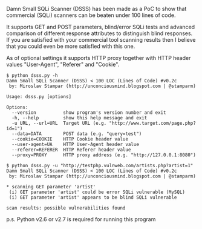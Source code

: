 Damn Small SQLi Scanner (DSSS) has been made as a PoC to show that commercial (SQLi) scanners can be beaten under 100 lines of code.

It supports GET and POST parameters, blind/error SQLi tests and advanced comparison of different response attributes to distinguish blind responses. If you are satisfied with your commercial tool scanning results then I believe that you could even be more satisfied with this one.

As of optional settings it supports HTTP proxy together with HTTP header values "User-Agent", "Referer" and "Cookie".

```
$ python dsss.py -h
Damn Small SQLi Scanner (DSSS) < 100 LOC (Lines of Code) #v0.2c
 by: Miroslav Stampar (http://unconciousmind.blogspot.com | @stamparm)

Usage: dsss.py [options]

Options:
  --version          show program's version number and exit
  -h, --help         show this help message and exit
  -u URL, --url=URL  Target URL (e.g. "http://www.target.com/page.php?id=1")
  --data=DATA        POST data (e.g. "query=test")
  --cookie=COOKIE    HTTP Cookie header value
  --user-agent=UA    HTTP User-Agent header value
  --referer=REFERER  HTTP Referer header value
  --proxy=PROXY      HTTP proxy address (e.g. "http://127.0.0.1:8080")

$ python dsss.py -u "http://testphp.vulnweb.com/artists.php?artist=1"
Damn Small SQLi Scanner (DSSS) < 100 LOC (Lines of Code) #v0.2c
 by: Miroslav Stampar (http://unconciousmind.blogspot.com | @stamparm)

* scanning GET parameter 'artist'
 (i) GET parameter 'artist' could be error SQLi vulnerable (MySQL)
 (i) GET parameter 'artist' appears to be blind SQLi vulnerable

scan results: possible vulnerabilities found
```

p.s. Python v2.6 or v2.7 is required for running this program

